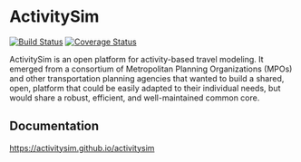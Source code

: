 ActivitySim
===========

[![Build Status](https://travis-ci.org/ActivitySim/activitysim.svg?branch=master)](https://travis-ci.org/ActivitySim/activitysim) [![Coverage Status](https://coveralls.io/repos/ActivitySim/activitysim/badge.png?branch=master)](https://coveralls.io/r/ActivitySim/activitysim?branch=master)

ActivitySim is an open platform for activity-based travel modeling.  It emerged
from a consortium of Metropolitan Planning Organizations (MPOs) and other
transportation planning agencies that wanted to build a shared, open, platform
that could be easily adapted to their individual needs, but would share a
robust, efficient, and well-maintained common core.

## Documentation

https://activitysim.github.io/activitysim